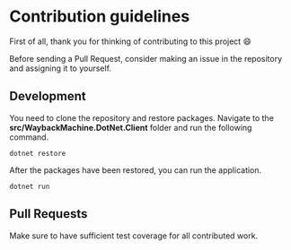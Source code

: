 # Contribution guidelines

First of all, thank you for thinking of contributing to this project 😄

Before sending a Pull Request, consider making an issue in the repository and assigning it to yourself.

## Development

You need to clone the repository and restore packages.
Navigate to the **src/WaybackMachine.DotNet.Client** folder and run the following command.

```
dotnet restore
```

After the packages have been restored, you can run the application.

```
dotnet run
```

## Pull Requests

Make sure to have sufficient test coverage for all contributed work.